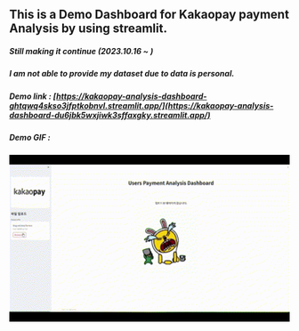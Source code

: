 ## This is a Demo Dashboard for Kakaopay payment Analysis by using streamlit.
##### Still making it continue (2023.10.16 ~ )

##### I am not able to provide my dataset due to data is personal.

##### Demo link : [https://kakaopay-analysis-dashboard-ghtqwq4skso3jfptkobnvl.streamlit.app/](https://kakaopay-analysis-dashboard-du6jbk5wxjiwk3sffaxgky.streamlit.app/)

##### Demo GIF :
<p align='center'>
<img src="https://github.com/cocoheart0128/Kakaopay-Analysis-Dashboard/blob/main/img/Kakaopay_analysis_Demo.gif" width="600" height="300" alt="Alt Text">
</p>




